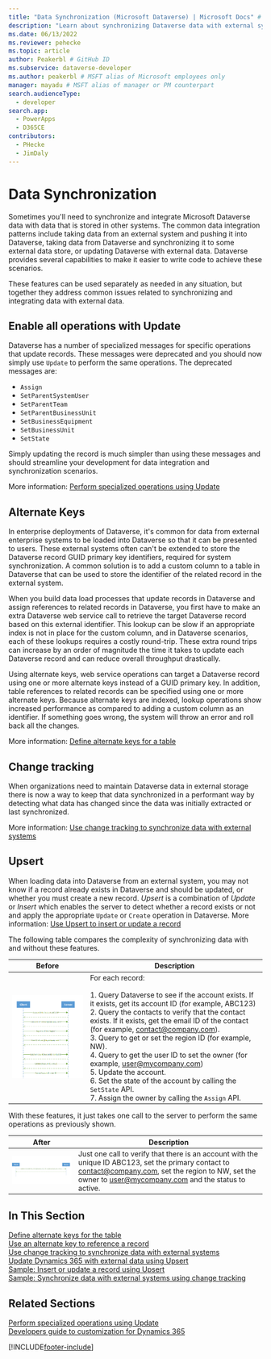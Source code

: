 ```yaml
---
title: "Data Synchronization (Microsoft Dataverse) | Microsoft Docs" # Intent and product brand in a unique string of 43-59 chars including spaces
description: "Learn about synchronizing Dataverse data with external systems." # 115-145 characters including spaces. This abstract displays in the search result.
ms.date: 06/13/2022
ms.reviewer: pehecke
ms.topic: article
author: Peakerbl # GitHub ID
ms.subservice: dataverse-developer
ms.author: peakerbl # MSFT alias of Microsoft employees only
manager: mayadu # MSFT alias of manager or PM counterpart
search.audienceType: 
  - developer
search.app: 
  - PowerApps
  - D365CE
contributors:
  - PHecke
  - JimDaly
---
```

# Data Synchronization

Sometimes you'll need to synchronize and integrate Microsoft Dataverse data with data that is stored in other systems. The common data integration patterns include taking data from an external system and pushing it into Dataverse, taking data from Dataverse and synchronizing it to some external data store, or updating Dataverse with external data. Dataverse provides several capabilities to make it easier to write code to achieve these scenarios.  

These features can be used separately as needed in any situation, but together they address common issues related to synchronizing and integrating data with external data. 

## Enable all operations with Update

Dataverse has a number of specialized messages for specific operations that update records. These messages were deprecated and you should now simply use `Update` to perform the same operations. The deprecated messages are:

- `Assign`
- `SetParentSystemUser`
- `SetParentTeam`
- `SetParentBusinessUnit`
- `SetBusinessEquipment`
- `SetBusinessUnit`
- `SetState`

Simply updating the record is much simpler than using these messages and should streamline your development for data integration and synchronization scenarios. 

More information: [Perform specialized operations using Update](/dynamics365/customer-engagement/developer/org-service/perform-specialized-operations-using-update)

## Alternate Keys

In enterprise deployments of Dataverse, it's common for data from external enterprise systems to be loaded into Dataverse so that it can be presented to users. These external systems often can't be extended to store the Dataverse record GUID primary key identifiers, required for system synchronization. A common solution is to add a custom column to a table in Dataverse that can be used to store the identifier of the related record in the external system.

When you build data load processes that update records in Dataverse and assign references to related records in Dataverse, you first have to make an extra Dataverse web service call to retrieve the target Dataverse record based on this external identifier. This lookup can be slow if an appropriate index is not in place for the custom column, and in Dataverse scenarios, each of these lookups requires a costly round-trip. These extra round trips can increase by an order of magnitude the time it takes to update each Dataverse record and can reduce overall throughput drastically.

Using alternate keys, web service operations can target a Dataverse record using one or more alternate keys instead of a GUID primary key. In addition, table references to related records can be specified using one or more alternate keys. Because alternate keys are indexed, lookup operations show increased performance as compared to adding a custom column as an identifier. If something goes wrong, the system will throw an error and roll back all the changes. 

More information: [Define alternate keys for a table](define-alternate-keys-entity.md)

## Change tracking

When organizations need to maintain Dataverse data in external storage there is now a way to keep that data synchronized in a performant way by detecting what data has changed since the data was initially extracted or last synchronized.

More information: [Use change tracking to synchronize data with external systems](use-change-tracking-synchronize-data-external-systems.md)

## Upsert

When loading data into Dataverse from an external system, you may not know if a record already exists in Dataverse and should be updated, or whether you must create a new record. *Upsert* is a combination of *Update* or *Insert* which enables the server to detect whether a record exists or not and apply the appropriate `Update` or `Create` operation in Dataverse. More information: [Use Upsert to insert or update a record](use-upsert-insert-update-record.md) 


The following table compares the complexity of synchronizing data with and without these features.  


|   Before    |        Description  |
|----------------------|----------------------------|
| ![Update using specialized messages.](media/before-carina-dynamics-crm-2015.png "Update using specialized messages") | For each record:<br /><br /> 1.  Query Dataverse to see if the account exists. If it exists, get its account ID (for example, ABC123)<br />2.  Query the contacts to verify that the contact exists. If it exists, get the email ID of the contact (for example, contact@company.com).<br />3.  Query to get or set the region ID (for example, NW).<br />4.  Query to get the user ID to set the owner (for example, user@mycompany.com)<br />5.  Update the account.<br />6.  Set the state of the account by calling the `SetState` API.<br />7.  Assign the owner by calling the `Assign` API. |

With these features, it just takes one call to the server to perform the same operations as previously shown.  


|After  |     Description   |
|-----------------------|------------------------------|
| ![Update using UpdateRequest.](media/after-carina-dynamics-crm-2015.png "Update using UpdateRequest") | Just one call to verify that there is an account with the unique ID ABC123, set the primary contact to contact@company.com, set the region to NW, set the owner to user@mycompany.com and the status to active. |

## In This Section

 [Define alternate keys for the table](define-alternate-keys-entity.md)<br />
 [Use an alternate key to reference a record](use-alternate-key-reference-record.md)<br />
 [Use change tracking to synchronize data with external systems](use-change-tracking-synchronize-data-external-systems.md)<br />
 [Update Dynamics 365 with external data using Upsert](use-upsert-insert-update-record.md)<br />
 [Sample: Insert or update a record using Upsert](/dynamics365/customer-engagement/developer/sample-insert-update-record-upsert)<br />
 [Sample: Synchronize data with external systems using change tracking](/dynamics365/customer-engagement/developer/sample-synchronize-data-external-systems-using-change-tracking)<br /> 

## Related Sections

[Perform specialized operations using Update](/dynamics365/customer-engagement/developer/org-service/perform-specialized-operations-using-update)<br /> 
[Developers guide to customization for Dynamics 365](/dynamics365/customer-engagement/developer/customize-dev/customize-applications)<br /> 


[!INCLUDE[footer-include](../../includes/footer-banner.md)]